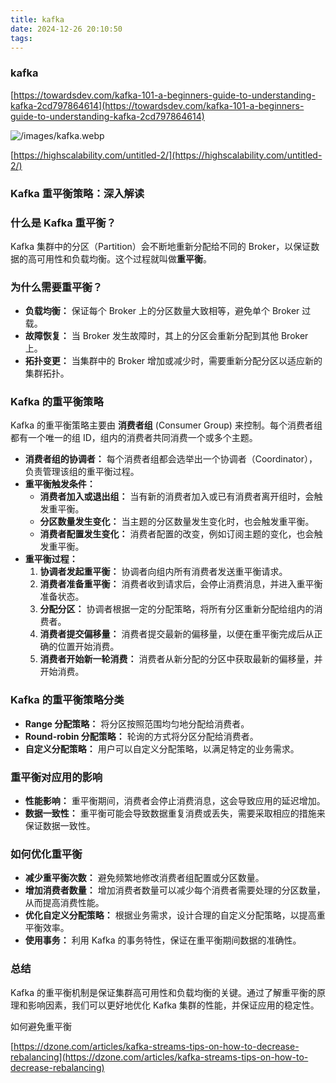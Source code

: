 ```yaml
---
title: kafka
date: 2024-12-26 20:10:50
tags:
---
```


### kafka

[https://towardsdev.com/kafka-101-a-beginners-guide-to-understanding-kafka-2cd797864614](https://towardsdev.com/kafka-101-a-beginners-guide-to-understanding-kafka-2cd797864614)

![/images/kafka.webp](/images/kafka.webp)

[https://highscalability.com/untitled-2/](https://highscalability.com/untitled-2/)

### Kafka 重平衡策略：深入解读

### 什么是 Kafka 重平衡？

Kafka 集群中的分区（Partition）会不断地重新分配给不同的 Broker，以保证数据的高可用性和负载均衡。这个过程就叫做**重平衡**。

### 为什么需要重平衡？

- **负载均衡：** 保证每个 Broker 上的分区数量大致相等，避免单个 Broker 过载。
- **故障恢复：** 当 Broker 发生故障时，其上的分区会重新分配到其他 Broker 上。
- **拓扑变更：** 当集群中的 Broker 增加或减少时，需要重新分配分区以适应新的集群拓扑。

### Kafka 的重平衡策略

Kafka 的重平衡策略主要由 **消费者组** (Consumer Group) 来控制。每个消费者组都有一个唯一的组 ID，组内的消费者共同消费一个或多个主题。

- **消费者组的协调者：** 每个消费者组都会选举出一个协调者（Coordinator），负责管理该组的重平衡过程。
- **重平衡触发条件：**
  - **消费者加入或退出组：** 当有新的消费者加入或已有消费者离开组时，会触发重平衡。
  - **分区数量发生变化：** 当主题的分区数量发生变化时，也会触发重平衡。
  - **消费者配置发生变化：** 消费者配置的改变，例如订阅主题的变化，也会触发重平衡。
- **重平衡过程：**
  1. **协调者发起重平衡：** 协调者向组内所有消费者发送重平衡请求。
  2. **消费者准备重平衡：** 消费者收到请求后，会停止消费消息，并进入重平衡准备状态。
  3. **分配分区：** 协调者根据一定的分配策略，将所有分区重新分配给组内的消费者。
  4. **消费者提交偏移量：** 消费者提交最新的偏移量，以便在重平衡完成后从正确的位置开始消费。
  5. **消费者开始新一轮消费：** 消费者从新分配的分区中获取最新的偏移量，并开始消费。

### Kafka 的重平衡策略分类

- **Range 分配策略：** 将分区按照范围均匀地分配给消费者。
- **Round-robin 分配策略：** 轮询的方式将分区分配给消费者。
- **自定义分配策略：** 用户可以自定义分配策略，以满足特定的业务需求。

### 重平衡对应用的影响

- **性能影响：** 重平衡期间，消费者会停止消费消息，这会导致应用的延迟增加。
- **数据一致性：** 重平衡可能会导致数据重复消费或丢失，需要采取相应的措施来保证数据一致性。

### 如何优化重平衡

- **减少重平衡次数：** 避免频繁地修改消费者组配置或分区数量。
- **增加消费者数量：** 增加消费者数量可以减少每个消费者需要处理的分区数量，从而提高消费性能。
- **优化自定义分配策略：** 根据业务需求，设计合理的自定义分配策略，以提高重平衡效率。
- **使用事务：** 利用 Kafka 的事务特性，保证在重平衡期间数据的准确性。

### 总结

Kafka 的重平衡机制是保证集群高可用性和负载均衡的关键。通过了解重平衡的原理和影响因素，我们可以更好地优化 Kafka 集群的性能，并保证应用的稳定性。

如何避免重平衡

[https://dzone.com/articles/kafka-streams-tips-on-how-to-decrease-rebalancing](https://dzone.com/articles/kafka-streams-tips-on-how-to-decrease-rebalancing)
